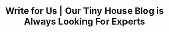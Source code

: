 ---
title: Write for Us | Our Tiny House Blog is Always Looking For Experts
description: >-
  We are always seeking new people to guest post and contribute to our blog. If you have a kickass idea or an expertise that is worth sharing, drop us a line and we’ll be contacting you shortly!
titre: Our Tiny House Blog is always looking for experts. Write for us!
identifiant: write-for-us
i18nlanguage: fr
slug: write-for-us
layout: contact
image: /img/write-for-us.jpg
menuid: write
notloaded:
  need: true
subheader:
  need: true
  image: "/img/home_lifestyle_subheader.jpg"
  title: Contact
section1: "Our eyes are open for some passionate people that want to share their stories and experiences related to tiny houses."
section2:
  subtitle: What would you like to talk about to help the Tiny House community?
  description: "Give us a little bit of background with your experience in the field. A small sample of your content will also help us to see if you’re a good fit! Finally, if you feel like it, send us a picture of your dog. Nothing better to put a smile on our face :) "
section3:
  title: Useful information section
  subtitle: We made a small FAQ for your questions on the right.
  description: Help yourself, we can’t wait to hear from you!
  tabs:
    - title: Do I need experience?
      id: experience
      description: >-
        You don’t have experience writing articles? That’s fine, we’ll help you get on board with our content experts! But we’ll be honest with you, writing with us takes some work. We want your article to shine and be a real knockout when coming out. Once received, we will get the editorial team to look at it and guide you to make the final touch. 
    - title: Why write for us?
      id: why
      description: >-
        We think innovative and bold Tiny House ideas should be highlighted and we want you to get credit for it! That is why we put the name of our content writers on every single article with a link to his/her bio. It is also rewarding! Thousands of people around the community read your content. Builders, architects, and other employers are reading your thoughts on different Tiny living subjects! An excellent opportunity to show what you can bring to the Tiny Community :) 
    - title: What is the next step?
      id: next
      description: >-
        Just send us a message with your experience in the Tiny House field and what you would like to share with our readers. A small sample of your content will also help us to see if you’re a good fit! We will look at every candidate with the team and discuss the fit! If we think it is a good fit, then we will send you an email back with more information!
---